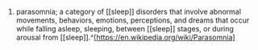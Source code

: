 1. parasomnia; a category of [[sleep]] disorders that involve abnormal movements, behaviors, emotions, perceptions, and dreams that occur while falling asleep, sleeping, between [[sleep]] stages, or during arousal from [[sleep]].^[https://en.wikipedia.org/wiki/Parasomnia]